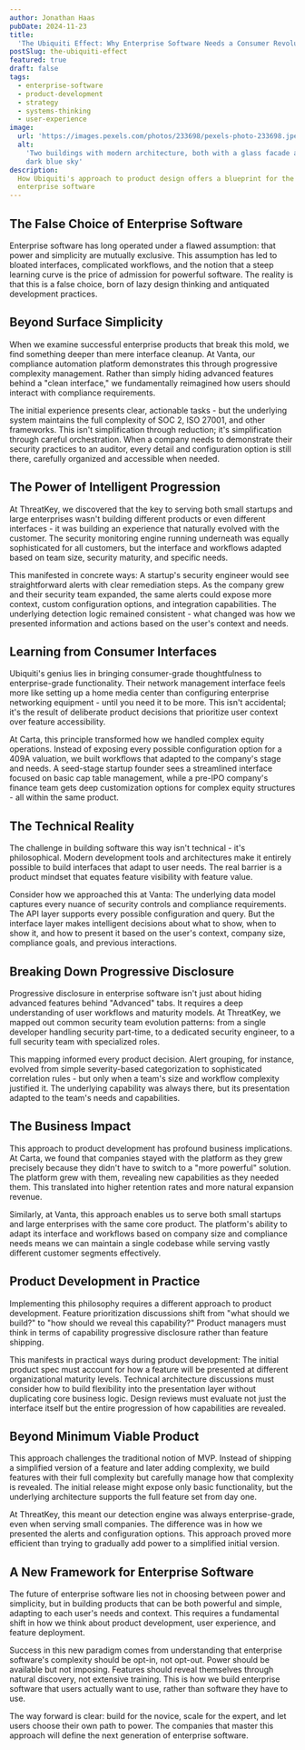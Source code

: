 ```yaml
---
author: Jonathan Haas
pubDate: 2024-11-23
title:
  'The Ubiquiti Effect: Why Enterprise Software Needs a Consumer Revolution'
postSlug: the-ubiquiti-effect
featured: true
draft: false
tags:
  - enterprise-software
  - product-development
  - strategy
  - systems-thinking
  - user-experience
image:
  url: 'https://images.pexels.com/photos/233698/pexels-photo-233698.jpeg?auto=compress&cs=tinysrgb&w=1260&h=750&dpr=2'
  alt:
    'Two buildings with modern architecture, both with a glass facade against a
    dark blue sky'
description:
  How Ubiquiti's approach to product design offers a blueprint for the future of
  enterprise software
---
```


## The False Choice of Enterprise Software

Enterprise software has long operated under a flawed assumption: that power and
simplicity are mutually exclusive. This assumption has led to bloated
interfaces, complicated workflows, and the notion that a steep learning curve is
the price of admission for powerful software. The reality is that this is a
false choice, born of lazy design thinking and antiquated development practices.

## Beyond Surface Simplicity

When we examine successful enterprise products that break this mold, we find
something deeper than mere interface cleanup. At Vanta, our compliance
automation platform demonstrates this through progressive complexity management.
Rather than simply hiding advanced features behind a "clean interface," we
fundamentally reimagined how users should interact with compliance requirements.

The initial experience presents clear, actionable tasks - but the underlying
system maintains the full complexity of SOC 2, ISO 27001, and other frameworks.
This isn't simplification through reduction; it's simplification through careful
orchestration. When a company needs to demonstrate their security practices to
an auditor, every detail and configuration option is still there, carefully
organized and accessible when needed.

## The Power of Intelligent Progression

At ThreatKey, we discovered that the key to serving both small startups and
large enterprises wasn't building different products or even different
interfaces - it was building an experience that naturally evolved with the
customer. The security monitoring engine running underneath was equally
sophisticated for all customers, but the interface and workflows adapted based
on team size, security maturity, and specific needs.

This manifested in concrete ways: A startup's security engineer would see
straightforward alerts with clear remediation steps. As the company grew and
their security team expanded, the same alerts could expose more context, custom
configuration options, and integration capabilities. The underlying detection
logic remained consistent - what changed was how we presented information and
actions based on the user's context and needs.

## Learning from Consumer Interfaces

Ubiquiti's genius lies in bringing consumer-grade thoughtfulness to
enterprise-grade functionality. Their network management interface feels more
like setting up a home media center than configuring enterprise networking
equipment - until you need it to be more. This isn't accidental; it's the result
of deliberate product decisions that prioritize user context over feature
accessibility.

At Carta, this principle transformed how we handled complex equity operations.
Instead of exposing every possible configuration option for a 409A valuation, we
built workflows that adapted to the company's stage and needs. A seed-stage
startup founder sees a streamlined interface focused on basic cap table
management, while a pre-IPO company's finance team gets deep customization
options for complex equity structures - all within the same product.

## The Technical Reality

The challenge in building software this way isn't technical - it's
philosophical. Modern development tools and architectures make it entirely
possible to build interfaces that adapt to user needs. The real barrier is a
product mindset that equates feature visibility with feature value.

Consider how we approached this at Vanta: The underlying data model captures
every nuance of security controls and compliance requirements. The API layer
supports every possible configuration and query. But the interface layer makes
intelligent decisions about what to show, when to show it, and how to present it
based on the user's context, company size, compliance goals, and previous
interactions.

## Breaking Down Progressive Disclosure

Progressive disclosure in enterprise software isn't just about hiding advanced
features behind "Advanced" tabs. It requires a deep understanding of user
workflows and maturity models. At ThreatKey, we mapped out common security team
evolution patterns: from a single developer handling security part-time, to a
dedicated security engineer, to a full security team with specialized roles.

This mapping informed every product decision. Alert grouping, for instance,
evolved from simple severity-based categorization to sophisticated correlation
rules - but only when a team's size and workflow complexity justified it. The
underlying capability was always there, but its presentation adapted to the
team's needs and capabilities.

## The Business Impact

This approach to product development has profound business implications. At
Carta, we found that companies stayed with the platform as they grew precisely
because they didn't have to switch to a "more powerful" solution. The platform
grew with them, revealing new capabilities as they needed them. This translated
into higher retention rates and more natural expansion revenue.

Similarly, at Vanta, this approach enables us to serve both small startups and
large enterprises with the same core product. The platform's ability to adapt
its interface and workflows based on company size and compliance needs means we
can maintain a single codebase while serving vastly different customer segments
effectively.

## Product Development in Practice

Implementing this philosophy requires a different approach to product
development. Feature prioritization discussions shift from "what should we
build?" to "how should we reveal this capability?" Product managers must think
in terms of capability progressive disclosure rather than feature shipping.

This manifests in practical ways during product development: The initial product
spec must account for how a feature will be presented at different
organizational maturity levels. Technical architecture discussions must consider
how to build flexibility into the presentation layer without duplicating core
business logic. Design reviews must evaluate not just the interface itself but
the entire progression of how capabilities are revealed.

## Beyond Minimum Viable Product

This approach challenges the traditional notion of MVP. Instead of shipping a
simplified version of a feature and later adding complexity, we build features
with their full complexity but carefully manage how that complexity is revealed.
The initial release might expose only basic functionality, but the underlying
architecture supports the full feature set from day one.

At ThreatKey, this meant our detection engine was always enterprise-grade, even
when serving small companies. The difference was in how we presented the alerts
and configuration options. This approach proved more efficient than trying to
gradually add power to a simplified initial version.

## A New Framework for Enterprise Software

The future of enterprise software lies not in choosing between power and
simplicity, but in building products that can be both powerful and simple,
adapting to each user's needs and context. This requires a fundamental shift in
how we think about product development, user experience, and feature deployment.

Success in this new paradigm comes from understanding that enterprise software's
complexity should be opt-in, not opt-out. Power should be available but not
imposing. Features should reveal themselves through natural discovery, not
extensive training. This is how we build enterprise software that users actually
want to use, rather than software they have to use.

The way forward is clear: build for the novice, scale for the expert, and let
users choose their own path to power. The companies that master this approach
will define the next generation of enterprise software.
